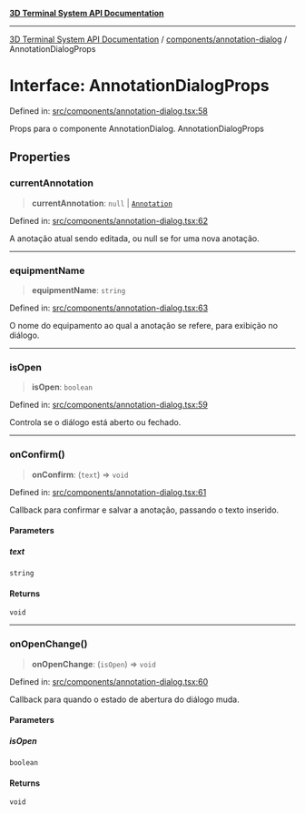 [**3D Terminal System API Documentation**](../../../README.md)

***

[3D Terminal System API Documentation](../../../README.md) / [components/annotation-dialog](../README.md) / AnnotationDialogProps

# Interface: AnnotationDialogProps

Defined in: [src/components/annotation-dialog.tsx:58](https://github.com/Dicommunitas/ThreeJS_Terminal_3D/blob/5b477f54175762d5c4c643839351148d429f45bb/src/components/annotation-dialog.tsx#L58)

Props para o componente AnnotationDialog.
 AnnotationDialogProps

## Properties

### currentAnnotation

> **currentAnnotation**: `null` \| [`Annotation`](../../../lib/types/interfaces/Annotation.md)

Defined in: [src/components/annotation-dialog.tsx:62](https://github.com/Dicommunitas/ThreeJS_Terminal_3D/blob/5b477f54175762d5c4c643839351148d429f45bb/src/components/annotation-dialog.tsx#L62)

A anotação atual sendo editada, ou null se for uma nova anotação.

***

### equipmentName

> **equipmentName**: `string`

Defined in: [src/components/annotation-dialog.tsx:63](https://github.com/Dicommunitas/ThreeJS_Terminal_3D/blob/5b477f54175762d5c4c643839351148d429f45bb/src/components/annotation-dialog.tsx#L63)

O nome do equipamento ao qual a anotação se refere, para exibição no diálogo.

***

### isOpen

> **isOpen**: `boolean`

Defined in: [src/components/annotation-dialog.tsx:59](https://github.com/Dicommunitas/ThreeJS_Terminal_3D/blob/5b477f54175762d5c4c643839351148d429f45bb/src/components/annotation-dialog.tsx#L59)

Controla se o diálogo está aberto ou fechado.

***

### onConfirm()

> **onConfirm**: (`text`) => `void`

Defined in: [src/components/annotation-dialog.tsx:61](https://github.com/Dicommunitas/ThreeJS_Terminal_3D/blob/5b477f54175762d5c4c643839351148d429f45bb/src/components/annotation-dialog.tsx#L61)

Callback para confirmar e salvar a anotação, passando o texto inserido.

#### Parameters

##### text

`string`

#### Returns

`void`

***

### onOpenChange()

> **onOpenChange**: (`isOpen`) => `void`

Defined in: [src/components/annotation-dialog.tsx:60](https://github.com/Dicommunitas/ThreeJS_Terminal_3D/blob/5b477f54175762d5c4c643839351148d429f45bb/src/components/annotation-dialog.tsx#L60)

Callback para quando o estado de abertura do diálogo muda.

#### Parameters

##### isOpen

`boolean`

#### Returns

`void`
